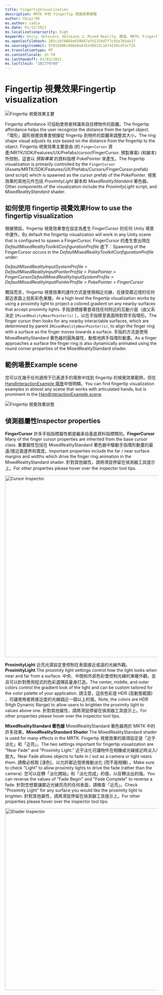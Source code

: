 ```yaml
---
title: FingertipVisualization
description: MRTK 中的 FingerTip 視覺效果總覽
author: CDiaz-MS
ms.author: cadia
ms.date: 01/12/2021
ms.localizationpriority: high
keywords: Unity、HoloLens、HoloLens 2、Mixed Reality、開發、MRTK、Fingertip
ms.openlocfilehash: 205c16f8868e659b87afd131047f7c91e765da37
ms.sourcegitcommit: 97815006c09be0a43b3d9b33c1674150cdfecf2b
ms.translationtype: MT
ms.contentlocale: zh-TW
ms.lasthandoff: 03/03/2021
ms.locfileid: "101779740"
---
```

# <a name="fingertip-visualization"></a><span data-ttu-id="2be06-104">Fingertip 視覺效果</span><span class="sxs-lookup"><span data-stu-id="2be06-104">Fingertip visualization</span></span>

![Fingertip 視覺效果主要](../images/fingertip/MRTK_FingertipVisualization_Main.png)

<span data-ttu-id="2be06-106">Fingertip affordance 可協助使用者辨識來自目標物件的距離。</span><span class="sxs-lookup"><span data-stu-id="2be06-106">The fingertip affordance helps the user recognize the distance from the target object.</span></span> <span data-ttu-id="2be06-107">「環形」圖形視覺效果會根據從 fingertip 到物件的距離來調整其大小。</span><span class="sxs-lookup"><span data-stu-id="2be06-107">The ring shape visual adjusts its size based on the distance from the fingertip to the object.</span></span> <span data-ttu-id="2be06-108">Fingertip 視覺效果主要是由 (的 `FingerCursor` 資產/MRTK/SDK/Features/UX/Prefabs/cursor/FingerCursor. 預製專案)  (和腳本) 所控制，這會以 *預製專案* 的資料指標 PokePointer 來產生。</span><span class="sxs-lookup"><span data-stu-id="2be06-108">The fingertip visualization is primarily controlled by the `FingerCursor` (Assets/MRTK/SDK/Features/UX/Prefabs/Cursors/FingerCursor.prefab) (and script) which is spawned as the cursor prefab of the *PokePointer*.</span></span> <span data-ttu-id="2be06-109">視覺效果的其他元件包括 *ProximityLight* 腳本和 *MixedRealityStandard* 著色器。</span><span class="sxs-lookup"><span data-stu-id="2be06-109">Other components of the visualization include the *ProximityLight* script, and *MixedRealityStandard* shader.</span></span>

## <a name="how-to-use-the-fingertip-visualization"></a><span data-ttu-id="2be06-110">如何使用 fingertip 視覺效果</span><span class="sxs-lookup"><span data-stu-id="2be06-110">How to use the fingertip visualization</span></span>

<span data-ttu-id="2be06-111">根據預設，fingertip 視覺效果會在設定為產生 FingerCursor 的任何 Unity 場景中運作。</span><span class="sxs-lookup"><span data-stu-id="2be06-111">By default the fingertip visualization will work in any Unity scene that is configured to spawn a FingerCursor.</span></span> <span data-ttu-id="2be06-112">FingerCursor 的產生會出現在 *DefaultMixedRealityToolkitConfigurationProfile* 底下：</span><span class="sxs-lookup"><span data-stu-id="2be06-112">Spawning of the FingerCursor occurs in the *DefaultMixedRealityToolkitConfigurationProfile* under:</span></span>

<span data-ttu-id="2be06-113">*DefaultMixedRealityInputSystemProfile > DefaultMixedRealityInputPointerProfile > PokePointer > FingerCursor*</span><span class="sxs-lookup"><span data-stu-id="2be06-113">*DefaultMixedRealityInputSystemProfile > DefaultMixedRealityInputPointerProfile > PokePointer > FingerCursor*</span></span>

<span data-ttu-id="2be06-114">概括而言，fingertip 視覺效果的運作方式是使用相近光線，在接受鄰近燈的任何鄰近表面上投影彩色漸層。</span><span class="sxs-lookup"><span data-stu-id="2be06-114">At a high level the fingertip visualization works by using a proximity light to project a colored gradient on any nearby surfaces that accept proximity lights.</span></span> <span data-ttu-id="2be06-115">手指游標接著會尋找任何附近的互動介面（由父系決定 `IMixedRealityNearPointer(s)` ），以在手指移至表面時對齊手指環形。</span><span class="sxs-lookup"><span data-stu-id="2be06-115">The finger cursor then looks for any nearby interactable surfaces, which are determined by parent `IMixedRealityNearPointer(s)`, to align the finger ring with a surface as the finger moves towards a surface.</span></span> <span data-ttu-id="2be06-116">手指的方法是使用 MixedRealityStandard 著色器的圓角屬性，動態地將手指環形動畫。</span><span class="sxs-lookup"><span data-stu-id="2be06-116">As a finger approaches a surface the finger ring is also dynamically animated using the round corner properties of the MixedRealityStandard shader.</span></span>

## <a name="example-scene"></a><span data-ttu-id="2be06-117">範例場景</span><span class="sxs-lookup"><span data-stu-id="2be06-117">Example scene</span></span>

<span data-ttu-id="2be06-118">您可以在幾乎任何適用于已表達手的場景中找到 fingertip 的視覺效果範例，但在 [HandInteractionExample 場景](../example-scenes/hand-interaction-examples.md)中很明顯。</span><span class="sxs-lookup"><span data-stu-id="2be06-118">You can find fingertip visualization examples in almost any scene that works with articulated hands, but is prominent in the [HandInteractionExample scene](../example-scenes/hand-interaction-examples.md).</span></span>

![Fingertip 視覺效果狀態](../images/fingertip/MRTK_FingertipVisualization_States.png)

## <a name="inspector-properties"></a><span data-ttu-id="2be06-120">偵測器屬性</span><span class="sxs-lookup"><span data-stu-id="2be06-120">Inspector properties</span></span>

<span data-ttu-id="2be06-121">**FingerCursor** 許多手指指標屬性都是繼承自基底資料指標類別。</span><span class="sxs-lookup"><span data-stu-id="2be06-121">**FingerCursor** Many of the finger cursor properties are inherited from the base cursor class.</span></span> <span data-ttu-id="2be06-122">重要屬性包括在 MixedRealityStandard 著色器中驅動手指環形動畫的最遠/接近面邊界和寬度。</span><span class="sxs-lookup"><span data-stu-id="2be06-122">Important properties include the far / near surface margins and widths which drive the finger ring animation in the MixedRealityStandard shader.</span></span> <span data-ttu-id="2be06-123">針對其他屬性，請將滑鼠停留在偵測器工具提示上。</span><span class="sxs-lookup"><span data-stu-id="2be06-123">For other properties please hover over the inspector tool tips.</span></span>

<img src="../images/fingertip/MRTK_FingertipVisualization_Finger_Cursor_Inspector.png" width="600" alt="Cursor Inspector">

<span data-ttu-id="2be06-124">**ProximityLight** 近亮光源設定會控制在表面接近或遠的光線外觀。</span><span class="sxs-lookup"><span data-stu-id="2be06-124">**ProximityLight** The proximity light settings control how the light looks when near and far from a surface.</span></span> <span data-ttu-id="2be06-125">中央、中間和外部色彩會控制光線的漸層外觀，並且可以針對應用程式的色彩選擇區量身打造。</span><span class="sxs-lookup"><span data-stu-id="2be06-125">The center, middle, and outer colors control the gradient look of the light and can be custom tailored for the color palette of your application.</span></span> <span data-ttu-id="2be06-126">請注意，這些色彩是 HDR (高動態範圍) ，可讓使用者將接近度的光線調近一個以上的值。</span><span class="sxs-lookup"><span data-stu-id="2be06-126">Note, the colors are HDR (High Dynamic Range) to allow users to brighten the proximity light to values above one.</span></span> <span data-ttu-id="2be06-127">針對其他屬性，請將滑鼠停留在偵測器工具提示上。</span><span class="sxs-lookup"><span data-stu-id="2be06-127">For other properties please hover over the inspector tool tips.</span></span>

<span data-ttu-id="2be06-128">**MixedRealityStandard 著色器** MixedRealityStandard 著色器用於 MRTK 中的許多效果。</span><span class="sxs-lookup"><span data-stu-id="2be06-128">**MixedRealityStandard Shader** The MixedRealityStandard shader is used for many effects in the MRTK.</span></span> <span data-ttu-id="2be06-129">Fingertip 視覺效果的兩項設定是「近乎淡化」和「近亮」。</span><span class="sxs-lookup"><span data-stu-id="2be06-129">The two settings important for fingertip visualization are "Near Fade" and "Proximity Light."</span></span> <span data-ttu-id="2be06-130">近乎淡化可讓物件在相機或光線接近時淡入/放大。</span><span class="sxs-lookup"><span data-stu-id="2be06-130">Near Fade allows objects to fade in / out as a camera or light nears them.</span></span> <span data-ttu-id="2be06-131">請務必核取 [淺色]，以允許鄰近燈來推動淡化 (而不是相機) 。</span><span class="sxs-lookup"><span data-stu-id="2be06-131">Make sure to check "Light" to allow proximity lights to drive the fade (rather than the camera).</span></span> <span data-ttu-id="2be06-132">您可以反轉「淡化開始」和「淡化完成」的值，以反轉淡出的值。</span><span class="sxs-lookup"><span data-stu-id="2be06-132">You can reverse the values of "Fade Begin" and "Fade Complete" to reverse a fade.</span></span> <span data-ttu-id="2be06-133">針對您想要讓鄰近光線亮亮的任何表面，請檢查「近亮」。</span><span class="sxs-lookup"><span data-stu-id="2be06-133">Check "Proximity Light" for any surface you would like the proximity light to brighten.</span></span> <span data-ttu-id="2be06-134">針對其他屬性，請將滑鼠停留在偵測器工具提示上。</span><span class="sxs-lookup"><span data-stu-id="2be06-134">For other properties please hover over the inspector tool tips.</span></span>

<img src="../images/fingertip/MRTK_FingertipVisualization_Mixed_Reality_Standard_Shader_Inspector.png" width="600" alt="Shader Inspector">
